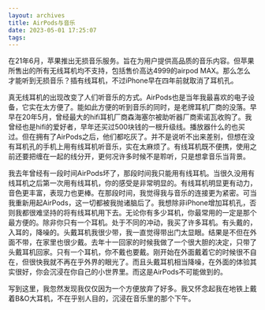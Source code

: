 ```yaml
---
layout: archives
title: AirPods与音乐
date: 2023-05-01 17:25:07
tags:
---
```

在21年6月，苹果推出无损音乐服务。旨在为用户提供高品质的音乐内容。但苹果所售出的所有无线耳机均不支持，包括售价高达4999的airpod MAX。那么怎么才能听到无损音乐？插有线耳机，不过iPhone早在四年前就取消了耳机孔。

真无线耳机的出现改变了人们听音乐的方式。AirPods也是当年我最喜欢的电子设备，它实在太方便了。能如此方便的听到音乐的同时，是老牌耳机厂商的没落。早早在20年5月，曾经最大的hifi耳机厂商森海塞尔被助听器厂商索诺瓦收购了。我曾经也是hifi的爱好者，早年还买过500块钱的一根升级线。播放器什么的也买过。但在拥有了AirPods之后，他们都吃灰了。并不是说听不出来差别，但想在没有耳机孔的手机上用有线耳机听音乐，实在太麻烦了。有线耳机既不便携，使用之前还要把缠在一起的线分开，更何况许多时候不是聆听，只是想拿音乐当背景。

我去年曾经有一段时间AirPods坏了，那段时间我只能用有线耳机。当很久没用有线耳机之后第一次用有线耳机，你的感受是非常明显的。有线耳机明显更有动力，音色更丰富，表现力也更棒。在那段时间，我觉得我与音乐的连接更为紧密。可当我重新用起AirPods，这一切都被我抛诸脑后了。我想除非iPhone增加耳机孔，否则我都很难坚持的将有线耳机用下去。无论你有多少耳机，你最常用的一定是那个最方便的。除非你只有一个耳机。处于不同的冲动，我买了许多耳机。有头戴的，入耳的，降噪的。头戴耳机我很少带，我一直觉得带出门太显眼。结果是不但在外面不带，在家里也很少戴。去年十一回家的时候我做了一个很大胆的决定，只带了头戴耳机回家。只有一个耳机，你不戴也要戴。刚开始在外面戴着它的时候很不自在，但很快我就不再在乎外界的眼光了。而且头戴耳机相当降噪，在外面的体验其实很好，你会沉浸在你自己的小世界里。而这是AirPods不可能做到的。

写到这里，我忽然发现我仅仅因为一个方便放弃了好多。我又怀念起我在地铁上戴着B&O大耳机，不在乎别人目的，沉浸在音乐里的那个下午。
